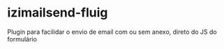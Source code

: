 # izimailsend-fluig
Plugin para facilidar o envio de email com ou sem anexo, direto do JS do formulário
